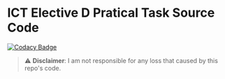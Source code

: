 # ICT Elective D Pratical Task Source Code
[![Codacy Badge](https://app.codacy.com/project/badge/Grade/74658299530749c3b4b8efb17e1fa312)](https://www.codacy.com/gh/itztaylorau/ICT-Elective-D-Pratical-Task/dashboard?utm_source=github.com&amp;utm_medium=referral&amp;utm_content=itztaylorau/ICT-Elective-D-Pratical-Task&amp;utm_campaign=Badge_Grade)
> :warning: **Disclaimer**: I am not responsible for any loss that caused by this repo's code.


